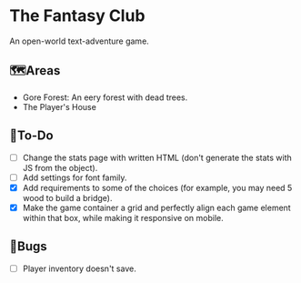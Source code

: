 # The Fantasy Club

An open-world text-adventure game.

## 🗺️Areas

- Gore Forest: An eery forest with dead trees.
- The Player's House

## 📜To-Do

- [ ] Change the stats page with written HTML (don't generate the stats with JS from the object).
- [ ] Add settings for font family.
- [x] Add requirements to some of the choices (for example, you may need 5 wood to build a bridge).
- [x] Make the game container a grid and perfectly align each game element within that box, while making it responsive on mobile.

## 🐞Bugs

- [ ] Player inventory doesn't save.